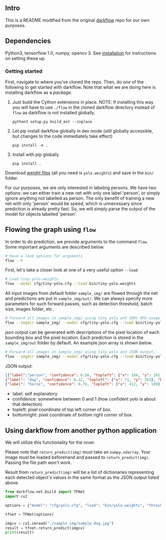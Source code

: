 ## Intro

This is a README modified from the original [darkflow](https://github.com/thtrieu/darkflow) repo for our own purposes.

## Dependencies

Python3, tensorflow 1.0, numpy, opencv 3.
See [installation](https://github.com/UTRA-CV/human-detection/installation.md) for instructions on setting these up.

### Getting started

First, navigate to where you've cloned the repo. Then, do _one_ of the following to get started with darkflow. Note that what we are doing here is installing darkflow as a _package_.

1. Just build the Cython extensions in place. NOTE: If installing this way you will have to use `./flow` in the cloned darkflow directory instead of `flow` as darkflow is not installed globally.
    ```
    python3 setup.py build_ext --inplace
    ```

2. Let pip install darkflow globally in dev mode (still globally accessible, but changes to the code immediately take effect)
    ```
    pip install -e .
    ```

3. Install with pip globally
    ```
    pip install .
    ```

Download [weight files](https://drive.google.com/drive/folders/0B1tW_VtY7onidEwyQ2FtQVplWEU) (all you need is `yolo.weights`) and save in the `bin/` folder.

For our purposes, we are only interested in labeling persons. We have two options: we can either train a new net with only one label 'person', or simply ignore anything not labelled as person. The only benefit of training a new net with only 'person' would be speed, which is unnecessary since prediction is already pretty fast. So, we will simply parse the output of the model for objects labelled 'person'.

## Flowing the graph using `flow`

In order to do prediction, we provide arguments to the command `flow`. Some important arguments are described below.

```bash
# Have a look options for arguments
flow --h
```

First, let's take a closer look at one of a very useful option `--load`

```bash
# Load tiny-yolo.weights
flow --model cfg/tiny-yolo.cfg --load bin/tiny-yolo.weights
```

All input images from default folder `sample_img/` are flowed through the net and predictions are put in `sample_img/out/`. We can always specify more parameters for such forward passes, such as detection threshold, batch size, images folder, etc.

```bash
# Forward all images in sample_img/ using tiny yolo and 100% GPU usage
flow --imgdir sample_img/ --model cfg/tiny-yolo.cfg --load bin/tiny-yolo.weights --gpu 1.0
```
json output can be generated with descriptions of the pixel location of each bounding box and the pixel location. Each prediction is stored in the `sample_img/out` folder by default. An example json array is shown below.
```bash
# Forward all images in sample_img/ using tiny yolo and JSON output.
flow --imgdir sample_img/ --model cfg/tiny-yolo.cfg --load bin/tiny-yolo.weights --json
```
JSON output:
```json
[{"label":"person", "confidence": 0.56, "topleft": {"x": 184, "y": 101}, "bottomright": {"x": 274, "y": 382}},
{"label": "dog", "confidence": 0.32, "topleft": {"x": 71, "y": 263}, "bottomright": {"x": 193, "y": 353}},
{"label": "horse", "confidence": 0.76, "topleft": {"x": 412, "y": 109}, "bottomright": {"x": 592,"y": 337}}]
```
 - label: self explanatory
 - confidence: somewhere between 0 and 1 (how confident yolo is about that detection)
 - topleft: pixel coordinate of top left corner of box.
 - bottomright: pixel coordinate of bottom right corner of box.

## Using darkflow from another python application

We will utilize this functionality for the rover.

Please note that `return_predict(img)` must take an `numpy.ndarray`. Your image must be loaded beforehand and passed to `return_predict(img)`. Passing the file path won't work.

Result from `return_predict(img)` will be a list of dictionaries representing each detected object's values in the same format as the JSON output listed above.

```python
from darkflow.net.build import TFNet
import cv2

options = {"model": "cfg/yolo.cfg", "load": "bin/yolo.weights", "threshold": 0.1}

tfnet = TFNet(options)

imgcv = cv2.imread("./sample_img/sample_dog.jpg")
result = tfnet.return_predict(imgcv)
print(result)
```
